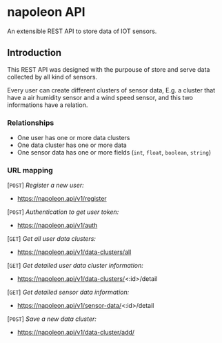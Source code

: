 # napoleon API
An extensible REST API to store data of IOT sensors.

## Introduction

This REST API was designed with the purpouse of store and serve data collected by all kind of sensors.

Every user can create different clusters of sensor data, E.g. a cluster that have a air humidity sensor and a wind speed sensor, and this two informations have a relation.

### Relationships

 - One user has one or more data clusters
 - One data cluster has one or more data
 - One sensor data has one or more fields (`int`, `float`, `boolean`, `string`)


### URL mapping

[`POST`] *Register a new user:*
 - https://napoleon.api/v1/register

[`POST`] *Authentication to get user token:*
 - https://napoleon.api/v1/auth

[`GET`] *Get all user data clusters:*
 - https://napoleon.api/v1/data-clusters/all

[`GET`] *Get detailed user data cluster information:*
 - https://napoleon.api/v1/data-clusters/<:id>/detail

 [`GET`] *Get detailed sensor data information:*
 - https://napoleon.api/v1/sensor-data/<:id>/detail

 [`POST`] *Save a new data cluster:*
 - https://napoleon.api/v1/data-cluster/add/
